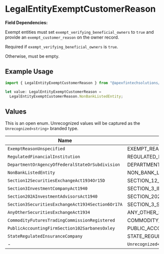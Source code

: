 # LegalEntityExemptCustomerReason

**Field Dependencies:**

Exempt entities must set `exempt_verifying_beneficial_owners` to `true` and provide an `exempt_customer_reason` on the owner record.

Required if `exempt_verifying_beneficial_owners` is `true`.

Otherwise, must be empty.

## Example Usage

```typescript
import { LegalEntityExemptCustomerReason } from "@apexfintechsolutions/ascend-sdk/models/components";

let value: LegalEntityExemptCustomerReason =
  LegalEntityExemptCustomerReason.NonBankListedEntity;
```

## Values

This is an open enum. Unrecognized values will be captured as the `Unrecognized<string>` branded type.

| Name                                                    | Value                                                   |
| ------------------------------------------------------- | ------------------------------------------------------- |
| `ExemptReasonUnspecified`                               | EXEMPT_REASON_UNSPECIFIED                               |
| `RegulatedFinancialInstitution`                         | REGULATED_FINANCIAL_INSTITUTION                         |
| `DepartmentOrAgencyOfFederalStateOrSubdivision`         | DEPARTMENT_OR_AGENCY_OF_FEDERAL_STATE_OR_SUBDIVISION    |
| `NonBankListedEntity`                                   | NON_BANK_LISTED_ENTITY                                  |
| `Section12SecuritiesExchangeAct1934Or15D`               | SECTION_12_SECURITIES_EXCHANGE_ACT_1934_OR_15D          |
| `Section3InvestmentCompanyAct1940`                      | SECTION_3_INVESTMENT_COMPANY_ACT_1940                   |
| `Section202AInvestmentAdvisorsAct1940`                  | SECTION_202A_INVESTMENT_ADVISORS_ACT_1940               |
| `Section3SecuritiesExchangeAct1934Section6Or17A`        | SECTION_3_SECURITIES_EXCHANGE_ACT_1934_SECTION_6_OR_17A |
| `AnyOtherSecuritiesExchangeAct1934`                     | ANY_OTHER_SECURITIES_EXCHANGE_ACT_1934                  |
| `CommodityFuturesTradingCommissionRegistered`           | COMMODITY_FUTURES_TRADING_COMMISSION_REGISTERED         |
| `PublicAccountingFirmSection102SarbanesOxley`           | PUBLIC_ACCOUNTING_FIRM_SECTION_102_SARBANES_OXLEY       |
| `StateRegulatedInsuranceCompany`                        | STATE_REGULATED_INSURANCE_COMPANY                       |
| -                                                       | `Unrecognized<string>`                                  |